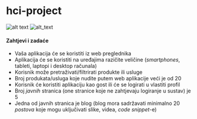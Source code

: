 # hci-project
![alt text](https://i.redd.it/9b3udzeexqs11.jpg)
![alt_text](https://scontent.fzag1-1.fna.fbcdn.net/v/t1.15752-9/48182305_2100238216954527_1847107396392976384_n.png?_nc_cat=107&_nc_ht=scontent.fzag1-1.fna&oh=1536a63adaacd112db1a22c7834455e6&oe=5CA2868D)
#### Zahtjevi i zadaće

- Vaša aplikacija će se koristiti iz web preglednika
- Aplikacija će se koristiti na uređajima razičite veličine (_smartphones_, tableti, laptopi i desktop računala)
- Korisnik može pretraživati/filtrirati produkte ili usluge
- Broj produkata/usluga koje nudite putem web aplikacije veći je od 20
- Korisnik će koristiti aplikaciju kao gost ili će se logirati u vlastiti profil
- Broj _javnih_ stranica (one stranice koje ne zahtjevaju logiranje u sustav) je 5
- Jedna od javnih stranica je blog (blog mora sadržavati minimalno 20 _postova_ koje mogu uključivati slike, videa, _code snippet_-e)
